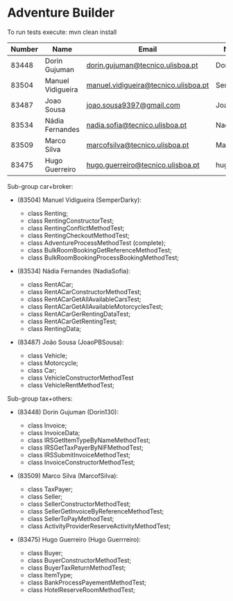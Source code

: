 ﻿# Adventure Builder

To run tests execute: mvn clean install


|   Number   |          Name           |            Email                     |      Name GitHUb	| Group |
| ---------- | ----------------------- | ------------------------------------ | -------------------	| ----- |
| 83448      | Dorin Gujuman           | dorin.gujuman@tecnico.ulisboa.pt     | Dorin130       		|   15  |
| 83504      | Manuel Vidigueira       | manuel.vidigueira@tecnico.ulisboa.pt | SemperDarky    		|   15  |
| 83487      | Joao Sousa              | joao.sousa9397@gmail.com             | JoaoPBSousa    		|   15  |
| 83534      | Nádia Fernandes         | nadia.sofia@tecnico.ulisboa.pt       | NadiaSofia     		|   15  |
| 83509      | Marco Silva             | marcofsilva@tecnico.ulisboa.pt       | MarcofSilva    		|   15  |
| 83475      | Hugo Guerreiro          | hugo.guerreiro@tecnico.ulisboa.pt    | hugosilvaguerreiro  |   15  |

Sub-group car+broker:
 - (83504) Manuel Vidigueira (SemperDarky):
 	* class Renting;
 	* class RentingConstructorTest;
 	* class RentingConflictMethodTest;
 	* class RentingCheckoutMethodTest;
 	* class AdventureProcessMethodTest (complete);
 	* class BulkRoomBookingGetReferenceMethodTest;
 	* class BulkRoomBookingProcessBookingMethodTest;
	
 - (83534) Nádia Fernandes (NadiaSofia):
 	* class RentACar;
 	* class RentACarConstructorMethodTest;
 	* class RentACarGetAllAvailableCarsTest;
 	* class RentACarGetAllAvailableMotorcyclesTest;
 	* class RentACarGerRentingDataTest;
 	* class RentACarGetRentingTest;
 	* class RentingData;
 
- (83487) João Sousa (JoaoPBSousa):
 	* class Vehicle;
	* class Motorcycle;
	* class Car;
	* class VehicleConstructorMethodTest
 	* class VehicleRentMethodTest;
	
Sub-group tax+others:
 - (83448) Dorin Gujuman (Dorin130):
 	* class Invoice;
 	* class InvoiceData;
 	* class IRSGetItemTypeByNameMethodTest;
 	* class IRSGetTaxPayerByNIFMethodTest;
 	* class IRSSubmitInvoiceMethodTest;
 	* class InvoiceConstructorMethodTest;

 - (83509) Marco Silva (MarcofSilva):
 	* class TaxPayer;
 	* class Seller;
 	* class SellerConstructorMethodTest;
 	* class SellerGetInvoiceByReferenceMethodTest;
 	* class SellerToPayMethodTest;
 	* class ActivityProviderReserveActivityMethodTest;
	
 - (83475) Hugo Guerreiro (Hugo Guerrreiro):
 	* class Buyer;
 	* class BuyerConstructorMethodTest;
 	* class BuyerTaxReturnMethodTest;
 	* class ItemType;
 	* class BankProcessPayementMethodTest;
 	* class HotelReserveRoomMethodTest;
